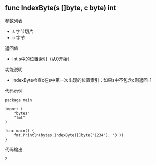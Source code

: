 ## func IndexByte(s []byte, c byte) int

参数列表

- s 字节切片
- c 字节

返回值

- int s中的位置索引（从0开始）

功能说明

- IndexByte检查c在s中第一次出现的位置索引；如果s中不包含c则返回-1

代码示例

	package main

	import (
		"bytes"
		"fmt"
	)

	func main() {
		fmt.Println(bytes.IndexByte([]byte("1234"), '3'))
	}

代码输出

	2
